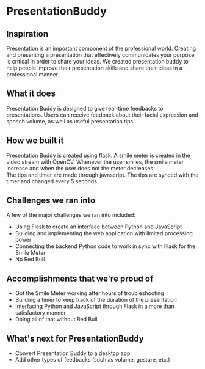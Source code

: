 # PresentationBuddy

## Inspiration
Presentation is an important component of the professional world. Creating and presenting a presentation that effectively communicates your purpose is critical in order to share your ideas. We created presentation buddy to help people improve their presentation skills and share their ideas in a professional manner.

## What it does
Presentation Buddy is designed to give real-time feedbacks to presentations. Users can receive feedback about their facial expression and speech volume, as well as useful presentation tips.

## How we built it
Presentation Buddy is created using flask. A smile meter is created in the video stream with OpenCV. Whenever the user smiles, the smile meter increase and when the user does not the meter decreases.\
The tips and timer are made through javascript. The tips are synced with the timer and changed every 5 seconds.

## Challenges we ran into
A few of the major challenges we ran into included:
- Using Flask to create an interface between Python and JavaScript
- Building and implementing the web application with limited processing power
- Connecting the backend Python code to work in sync with Flask for the Smile Meter
- No Red Bull

## Accomplishments that we're proud of
- Got the Smile Meter working after hours of troubleshooting
- Building a timer to keep track of the duration of the presentation
- Interfacing Python and JavaScript through Flask in a more than satisfactory manner
- Doing all of that without Red Bull

## What's next for PresentationBuddy
- Convert Presentation Buddy to a desktop app
- Add other types of feedbacks (such as volume, gesture, etc.)
